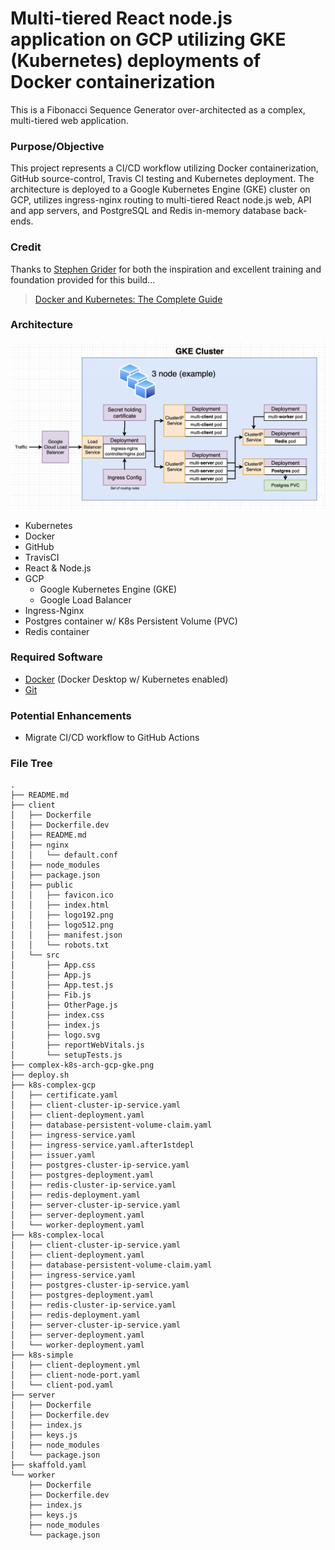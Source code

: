 # Multi-tiered React node.js application on GCP utilizing GKE (Kubernetes) deployments of Docker containerization

This is a Fibonacci Sequence Generator over-architected as a complex, multi-tiered web application.

### Purpose/Objective

This project represents a CI/CD workflow utilizing Docker containerization, GitHub source-control, Travis CI testing and Kubernetes deployment. The architecture is deployed to a Google Kubernetes Engine (GKE) cluster on GCP, utilizes ingress-nginx routing to multi-tiered React node.js web, API and app servers, and PostgreSQL and Redis in-memory database back-ends.

### Credit

Thanks to [Stephen Grider](https://www.linkedin.com/in/stephengrider/) for both the inspiration and excellent training and foundation provided for this build...

> [Docker and Kubernetes: The Complete Guide](https://www.udemy.com/course/docker-and-kubernetes-the-complete-guide/)

### Architecture

![Application Architecture](./complex-k8s-arch-gcp-gke.png)

* Kubernetes
* Docker
* GitHub
* TravisCI
* React & Node.js
* GCP
  * Google Kubernetes Engine (GKE)
  * Google Load Balancer
* Ingress-Nginx
* Postgres container w/ K8s Persistent Volume (PVC)
* Redis container

### Required Software

- [Docker](https://www.docker.com/products/docker-desktop/) (Docker Desktop w/ Kubernetes enabled)
- [Git](https://git-scm.com/downloads/)

### Potential Enhancements

- Migrate CI/CD workflow to GitHub Actions

### File Tree

```
.
├── README.md
├── client
│   ├── Dockerfile
│   ├── Dockerfile.dev
│   ├── README.md
│   ├── nginx
│   │   └── default.conf
│   ├── node_modules
│   ├── package.json
│   ├── public
│   │   ├── favicon.ico
│   │   ├── index.html
│   │   ├── logo192.png
│   │   ├── logo512.png
│   │   ├── manifest.json
│   │   └── robots.txt
│   └── src
│       ├── App.css
│       ├── App.js
│       ├── App.test.js
│       ├── Fib.js
│       ├── OtherPage.js
│       ├── index.css
│       ├── index.js
│       ├── logo.svg
│       ├── reportWebVitals.js
│       └── setupTests.js
├── complex-k8s-arch-gcp-gke.png
├── deploy.sh
├── k8s-complex-gcp
│   ├── certificate.yaml
│   ├── client-cluster-ip-service.yaml
│   ├── client-deployment.yaml
│   ├── database-persistent-volume-claim.yaml
│   ├── ingress-service.yaml
│   ├── ingress-service.yaml.after1stdepl
│   ├── issuer.yaml
│   ├── postgres-cluster-ip-service.yaml
│   ├── postgres-deployment.yaml
│   ├── redis-cluster-ip-service.yaml
│   ├── redis-deployment.yaml
│   ├── server-cluster-ip-service.yaml
│   ├── server-deployment.yaml
│   └── worker-deployment.yaml
├── k8s-complex-local
│   ├── client-cluster-ip-service.yaml
│   ├── client-deployment.yaml
│   ├── database-persistent-volume-claim.yaml
│   ├── ingress-service.yaml
│   ├── postgres-cluster-ip-service.yaml
│   ├── postgres-deployment.yaml
│   ├── redis-cluster-ip-service.yaml
│   ├── redis-deployment.yaml
│   ├── server-cluster-ip-service.yaml
│   ├── server-deployment.yaml
│   └── worker-deployment.yaml
├── k8s-simple
│   ├── client-deployment.yml
│   ├── client-node-port.yaml
│   └── client-pod.yaml
├── server
│   ├── Dockerfile
│   ├── Dockerfile.dev
│   ├── index.js
│   ├── keys.js
│   ├── node_modules
│   └── package.json
├── skaffold.yaml
└── worker
    ├── Dockerfile
    ├── Dockerfile.dev
    ├── index.js
    ├── keys.js
    ├── node_modules
    └── package.json
```
